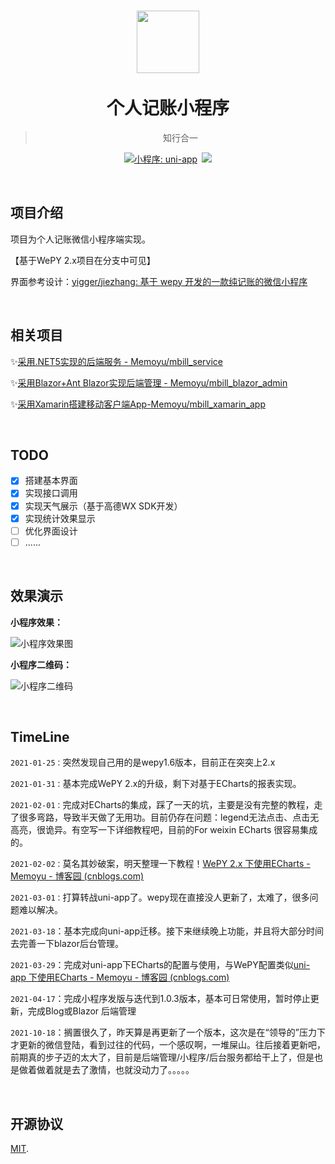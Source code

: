 <h1  align="center">
    <a href="http://memoyu.cn/">
        <img width="100" height="100" src="https://github.com/Memoyu/Memoyu.Core/blob/master/doc/images/memoyu.png">
    </a>
    </br>
    </br>
     <span  align="center">
          个人记账小程序
     </span>
</h1>
<div align="center">

> 知行合一

[![小程序: uni-app](https://img.shields.io/badge/小程序-uni--app-blue)](https://github.com/dcloudio/uni-app)&ensp;[![](https://img.shields.io/badge/license-MIT-3963bc.svg)](LICENSE)

</div>

&nbsp;

## 项目介绍

项目为个人记账微信小程序端实现。

【基于WePY 2.x项目在分支中可见】

界面参考设计：[yigger/jiezhang: 基于 wepy 开发的一款纯记账的微信小程序 ](https://github.com/yigger/jiezhang)

&nbsp;

## 相关项目

✨[采用.NET5实现的后端服务 - Memoyu/mbill_service](https://github.com/Memoyu/mbill_service)

✨[采用Blazor+Ant Blazor实现后端管理 - Memoyu/mbill_blazor_admin](https://github.com/Memoyu/mbill_blazor_admin)

✨[采用Xamarin搭建移动客户端App-Memoyu/mbill_xamarin_app](https://github.com/Memoyu/mbill_xamarin_app)

&nbsp;

## TODO

- [x] 搭建基本界面
- [x] 实现接口调用
- [x] 实现天气展示（基于高德WX SDK开发）
- [x] 实现统计效果显示
- [ ] 优化界面设计
- [ ] ......

&nbsp;

## 效果演示

**小程序效果：**

![小程序效果图](https://github.com/Memoyu/mbill_wechat_app/blob/main/doc/效果图.png)

**小程序二维码：**

![小程序二维码](https://github.com/Memoyu/mbill_wechat_app/blob/main/doc/qrcode.jpg)

&nbsp;

## TimeLine

`2021-01-25：`突然发现自己用的是wepy1.6版本，目前正在突突上2.x

`2021-01-31：`基本完成WePY 2.x的升级，剩下对基于ECharts的报表实现。

`2021-02-01：`完成对ECharts的集成，踩了一天的坑，主要是没有完整的教程，走了很多弯路，导致半天做了无用功。目前仍存在问题：legend无法点击、点击无高亮，很诡异。有空写一下详细教程吧，目前的For weixin ECharts 很容易集成的。

`2021-02-02：`莫名其妙破案，明天整理一下教程！[WePY 2.x 下使用ECharts - Memoyu - 博客园 (cnblogs.com)](https://www.cnblogs.com/memoyu/p/14360278.html)

`2021-03-01：`打算转战uni-app了。wepy现在直接没人更新了，太难了，很多问题难以解决。

`2021-03-18`：基本完成向uni-app迁移。接下来继续晚上功能，并且将大部分时间去完善一下blazor后台管理。

`2021-03-29`：完成对uni-app下ECharts的配置与使用，与WePY配置类似[uni-app 下使用ECharts - Memoyu - 博客园 (cnblogs.com)](https://www.cnblogs.com/memoyu/p/14555331.html)

`2021-04-17`：完成小程序发版与迭代到1.0.3版本，基本可日常使用，暂时停止更新，完成Blog或Blazor 后端管理

`2021-10-18`：搁置很久了，昨天算是再更新了一个版本，这次是在“领导的”压力下才更新的微信登陆，看到过往的代码，一个感叹啊，一堆屎山。往后接着更新吧，前期真的步子迈的太大了，目前是后端管理/小程序/后台服务都给干上了，但是也是做着做着就是去了激情，也就没动力了。。。。。

&nbsp;

## 开源协议

[MIT](LICENSE).
